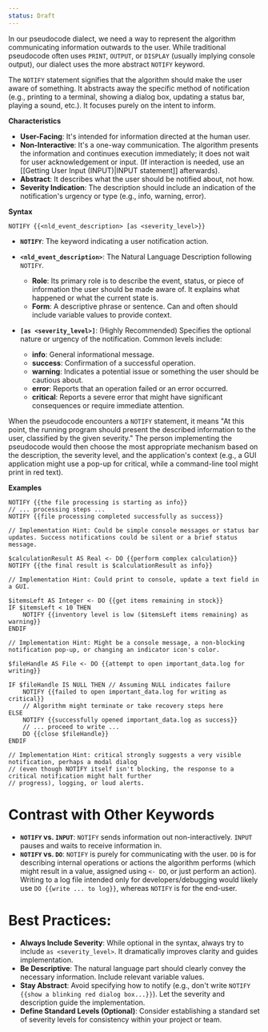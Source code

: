 ```yaml
---
status: Draft
---
```

In our pseudocode dialect, we need a way to represent the algorithm communicating information outwards to the user. While traditional pseudocode often uses `PRINT`,  `OUTPUT`, or `DISPLAY` (usually implying console output), our dialect uses the more abstract `NOTIFY` keyword.

The `NOTIFY` statement signifies that the algorithm should make the user aware of something. It abstracts away the specific method of notification (e.g., printing to a terminal, showing a dialog box, updating a status bar, playing a sound, etc.). It focuses purely on the intent to inform.

**Characteristics**
* **User-Facing**: It's intended for information directed at the human user.
* **Non-Interactive**: It's a one-way communication. The algorithm presents the information and continues execution immediately; it does not wait for user acknowledgement or input. (If interaction is needed, use an [[Getting User Input (INPUT)|INPUT statement]] afterwards).
* **Abstract**: It describes what the user should be notified about, not how.
* **Severity Indication**: The description should include an indication of the notification's urgency or type (e.g., info, warning, error).

**Syntax**
```
NOTIFY {{<nld_event_description> [as <severity_level>}}
```

* **`NOTIFY`**: The keyword indicating a user notification action.

* **`<nld_event_description>`**: The Natural Language Description following `NOTIFY`.
   * **Role**: Its primary role is to describe the event, status, or piece of information the user should be made aware of. It explains what happened or what the current state is.
   * **Form**: A descriptive phrase or sentence. Can and often should include variable values to provide context.

* **`[as <severity_level>]`**: (Highly Recommended) Specifies the optional nature or urgency of the notification. Common levels include:
   * **info**: General informational message.
   * **success**: Confirmation of a successful operation.
   * **warning**: Indicates a potential issue or something the user should be cautious about.
   * **error**: Reports that an operation failed or an error occurred.
   * **critical**: Reports a severe error that might have significant consequences or require immediate attention.

When the pseudocode encounters a `NOTIFY` statement, it means "At this point, the running program should present the described information to the user, classified by the given severity." The person implementing the pseudocode would then choose the most appropriate mechanism based on the description, the severity level, and the application's context (e.g., a GUI application might use a pop-up for critical, while a command-line tool might print in red text).

**Examples**
```
NOTIFY {{the file processing is starting as info}}
// ... processing steps ...
NOTIFY {{file processing completed successfully as success}}

// Implementation Hint: Could be simple console messages or status bar updates. Success notifications could be silent or a brief status message.
```

```
$calculationResult AS Real <- DO {{perform complex calculation}}
NOTIFY {{the final result is $calculationResult as info}}

// Implementation Hint: Could print to console, update a text field in a GUI.

```

```
$itemsLeft AS Integer <- DO {{get items remaining in stock}}
IF $itemsLeft < 10 THEN
    NOTIFY {{inventory level is low ($itemsLeft items remaining) as warning}}
ENDIF

// Implementation Hint: Might be a console message, a non-blocking notification pop-up, or changing an indicator icon's color.
```

```
$fileHandle AS File <- DO {{attempt to open important_data.log for writing}}

IF $fileHandle IS NULL THEN // Assuming NULL indicates failure
    NOTIFY {{failed to open important_data.log for writing as critical}}
    // Algorithm might terminate or take recovery steps here
ELSE
    NOTIFY {{successfully opened important_data.log as success}}
    // ... proceed to write ...
    DO {{close $fileHandle}}
ENDIF

// Implementation Hint: critical strongly suggests a very visible notification, perhaps a modal dialog
// (even though NOTIFY itself isn't blocking, the response to a critical notification might halt further
// progress), logging, or loud alerts.
```

# Contrast with Other Keywords
* **`NOTIFY` vs. `INPUT`**: `NOTIFY` sends information out non-interactively. `INPUT` pauses and waits to receive information in.
* **`NOTIFY` vs. `DO`**: `NOTIFY` is purely for communicating with the user. `DO` is for describing internal operations or actions the algorithm performs (which might result in a value, assigned using `<- DO`, or just perform an action). Writing to a log file intended only for developers/debugging would likely use `DO {{write ... to log}}`, whereas `NOTIFY` is for the end-user.

# Best Practices:
* **Always Include Severity**: While optional in the syntax, always try to include `as <severity_level>`. It dramatically improves clarity and guides implementation.
* **Be Descriptive**: The natural language part should clearly convey the necessary information. Include relevant variable values.
* **Stay Abstract**: Avoid specifying how to notify (e.g., don't write `NOTIFY {{show a blinking red dialog box...}}`). Let the severity and description guide the implementation.
* **Define Standard Levels (Optional)**: Consider establishing a standard set of severity levels for consistency within your project or team.

